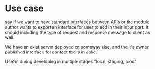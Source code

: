 # Use case

say if we want to have standard interfaces between APIs or the module author wants to export an interface for user to add in their input port. It should including the type of request and response message to client as well.

We have an exist server deployed on someway else, and the it's owner published interface for contact theirs in Jolie.

Useful during developing in multiple stages "local, staging, prod"
